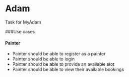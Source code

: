 # Adam
Task for MyAdam

###Use cases

#### Painter

- Painter should be able to register as a painter
- Painter should be able to login
- Painter should be able to provide an available slot
- Painter should be able to view their available bookings